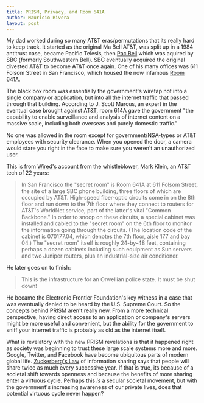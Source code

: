 ```yaml
---
title: PRISM, Privacy, and Room 641A
author: Mauricio Rivera
layout: post
---
```

My dad worked during so many AT&T eras/permutations that its really hard to keep track. It started as the original Ma Bell AT&T, was split up in a 1984 antitrust case, became Pacific Telesis, then [Pac Bell](http://en.wikipedia.org/wiki/Pacific_Bell) which was aquired by SBC (formerly Southwestern Bell). SBC eventually acquired the original divested AT&T to become AT&T once again. One of his many offices was 611 Folsom Street in San Francisco, which housed the now infamous [Room 641A](http://en.wikipedia.org/wiki/Pacific_Bell). 

The black box room was essentially the government's wiretap not into a single company or application, but into all the internet traffic that passed through that building. According to J. Scott Marcus, an expert in the eventual case brought against AT&T, room 614A gave the government "the capability to enable surveillance and analysis of internet content on a massive scale, including both overseas and purely domestic traffic."

No one was allowed in the room except for government/NSA-types or AT&T employees with security clearance. When you opened the door, a camera would stare you right in the face to make sure you weren't an unauthorized user.

This is from [Wired's](http://www.wired.com/science/discoveries/news/2006/05/70908) account from the whistleblower, Mark Klein, an AT&T tech of 22 years:

>In San Francisco the "secret room" is Room 641A at 611 Folsom Street, the site of a large SBC phone building, three floors of which are occupied by AT&T. High-speed fiber-optic circuits come in on the 8th floor and run down to the 7th floor where they connect to routers for AT&T's WorldNet service, part of the latter's vital "Common Backbone." In order to snoop on these circuits, a special cabinet was installed and cabled to the "secret room" on the 6th floor to monitor the information going through the circuits. (The location code of the cabinet is 070177.04, which denotes the 7th floor, aisle 177 and bay 04.) The "secret room" itself is roughly 24-by-48 feet, containing perhaps a dozen cabinets including such equipment as Sun servers and two Juniper routers, plus an industrial-size air conditioner.

He later goes on to finish:

>This is the infrastructure for an Orwellian police state. It must be shut down!

He became the Electronic Frontier Foundation's key witness in a case that was eventually denied to be heard by the U.S. Supreme Court. So the concepts behind PRISM aren't really new. From a more technical perspective, having direct access to an application or company's servers might be more useful and convenient, but the ability for the government to sniff your internet traffic is probably as old as the internet itself.  

What is revelatory with the new PRISM revelations is that it happened right as society was beginning to trust these large scale systems more and more. Google, Twitter, and Facebook have become ubiquitous parts of modern global life. [Zuckerberg's Law](http://bits.blogs.nytimes.com/2008/11/06/zuckerbergs-law-of-information-sharing/) of information sharing says that people will share twice as much every successive year. If that is true, its because of a societal shift towards openness and because the benefits of more sharing enter a virtuous cycle. Perhaps this *is* a secular societal movement, but with the government's increasing awareness of our private lives, does that potential virtuous cycle never happen?  


